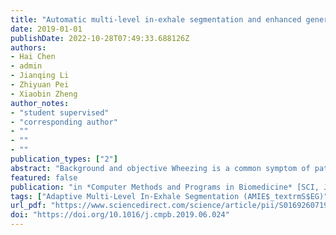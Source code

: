 ```yaml
---
title: "Automatic multi-level in-exhale segmentation and enhanced generalized S-transform for wheezing detection"
date: 2019-01-01
publishDate: 2022-10-28T07:49:33.688126Z
authors:
- Hai Chen
- admin
- Jianqing Li
- Zhiyuan Pei
- Xiaobin Zheng
author_notes:
- "student supervised"
- "corresponding author"
- ""
- ""
- ""
publication_types: ["2"]
abstract: "Background and objective Wheezing is a common symptom of patients caused by asthma and chronic obstructive pulmonary diseases. Wheezing detection identifies wheezing lung sounds and helps physicians in diagnosis, monitoring, and treatment of pulmonary diseases. Different from the traditional way to detect wheezing sounds using digital image process methods, automatic wheezing detection uses computerized tools or algorithms to objectively and accurately assess and evaluate lung sounds. We propose an innovative machine learning-based approach for wheezing detection. The phases of the respiratory sounds are separated automatically and the wheezing features are extracted accordingly to improve the classification accuracy. Methods To enhance the features of wheezing for classification, the Adaptive Multi-Level In-Exhale Segmentation (AMIE$_textrmS$EG) is proposed to automatically and precisely segment the respiratory sounds into inspiratory and expiratory phases. Furthermore, the Enhanced Generalized S-Transform (EGST) is proposed to extract the wheezing features. The highlighted features of wheezing improve the accuracy of wheezing detection with machine learning-based classifiers. Results To evaluate the novelty and superiority of the proposed AMIE$_textrmS$EG and EGST for wheezing detection, we employ three machine learning-based classifiers, Support Vector Machine (SVM), Extreme Learning Machine (ELM) and K-Nearest Neighbor (KNN), with public datasets at segment level and record level respectively. According to the experimental results, the proposed method performs the best using the KNN classifier at segment level, with the measured accuracy, sensitivity, specificity as 98.62%, 95.9% and 99.3% in average respectively. On the other aspect, at record level, the three classifiers perform excellent, with the accuracy, sensitivity, specificity up to 99.52%, 100% and 99.27% respectively. We validate the method with public respiratory sounds dataset. Conclusion The comparison results indicate the very good performance of the proposed methods for long-term wheezing monitoring and telemedicine."
featured: false
publication: "in *Computer Methods and Programs in Biomedicine* [SCI, JCR Q1]"
tags: ["Adaptive Multi-Level In-Exhale Segmentation (AMIE$_textrmS$EG)", "Enhanced Generalized S Transform", "Feature enhancement", "Wheezing detection"]
url_pdf: "https://www.sciencedirect.com/science/article/pii/S0169260719305048"
doi: "https://doi.org/10.1016/j.cmpb.2019.06.024"
---
```


